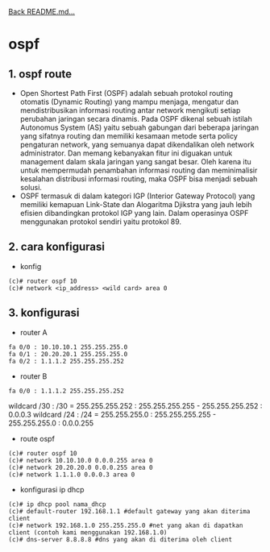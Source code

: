 <a href="../../README.md#back">Back README.md...</a>

# ospf

## 1. **ospf route**
- Open Shortest Path First (OSPF) adalah sebuah protokol routing otomatis (Dynamic Routing) yang mampu menjaga, mengatur dan mendistribusikan informasi routing antar network mengikuti setiap perubahan jaringan secara dinamis. Pada OSPF dikenal sebuah istilah Autonomus System (AS) yaitu sebuah gabungan dari beberapa jaringan yang sifatnya routing dan memiliki kesamaan metode serta policy pengaturan network, yang semuanya dapat dikendalikan oleh network administrator. Dan memang kebanyakan fitur ini diguakan untuk management dalam skala jaringan yang sangat besar. Oleh karena itu untuk mempermudah penambahan informasi routing dan meminimalisir kesalahan distribusi informasi routing, maka OSPF bisa menjadi sebuah solusi.
- OSPF termasuk di dalam kategori IGP (Interior Gateway Protocol) yang memiliki kemapuan Link-State dan Alogaritma Djikstra yang jauh lebih efisien dibandingkan protokol IGP yang lain. Dalam operasinya OSPF menggunakan protokol sendiri yaitu protokol 89.

## 2. **cara konfigurasi**
- konfig
```
(c)# router ospf 10
(c)# network <ip_address> <wild card> area 0
```

## 3. **konfigurasi**
- router A
```
fa 0/0 : 10.10.10.1 255.255.255.0
fa 0/1 : 20.20.20.1 255.255.255.0
fa 0/2 : 1.1.1.2 255.255.255.252
```
- router B
```
fa 0/0 : 1.1.1.2 255.255.255.252
```
wildcard /30    : /30 = 255.255.255.252
                : 255.255.255.255 - 255.255.255.252
                    : 0.0.0.3
wildcard /24    : /24 = 255.255.255.0
                : 255.255.255.255 - 255.255.255.0
                    : 0.0.0.255

- route ospf
```
(c)# router ospf 10
(c)# network 10.10.10.0 0.0.0.255 area 0
(c)# network 20.20.20.0 0.0.0.255 area 0
(c)# network 1.1.1.0 0.0.0.3 area 0
```

- konfigurasi ip dhcp
```
(c)# ip dhcp pool nama_dhcp
(c)# default-router 192.168.1.1 #default gateway yang akan diterima client
(c)# network 192.168.1.0 255.255.255.0 #net yang akan di dapatkan client (contoh kami menggunakan 192.168.1.0)
(c)# dns-server 8.8.8.8 #dns yang akan di diterima oleh client
```